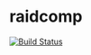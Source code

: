# raidcomp


[![Build Status](https://travis-ci.org/WhateverSkynet/raidcomp.svg?branch=master)](https://travis-ci.org/WhateverSkynet/raidcomp)